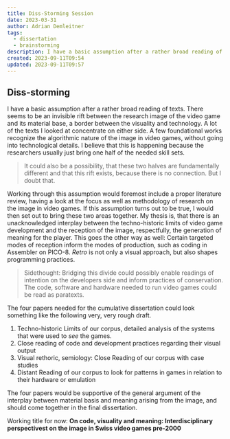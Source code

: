```yaml
---
title: Diss-Storming Session
date: 2023-03-31
author: Adrian Demleitner
tags:
  - dissertation
  - brainstorming
description: I have a basic assumption after a rather broad reading of texts. There seems to be an invisible rift between the research image of the video game and its material base, a border between the visuality and technology.
created: 2023-09-11T09:54
updated: 2023-09-11T09:57
---
```

## Diss-storming
I have a basic assumption after a rather broad reading of texts. There seems to be an invisible rift between the research image of the video game and its material base, a border between the visuality and technology. A lot of the texts I looked at concentrate on either side. A few foundational works recognize the algorithmic nature of the image in video games, without going into technological details. I believe that this is happening because the researchers usually just bring one half of the needed skill sets.

> It could also be a possibility, that these two halves are fundamentally different and that this rift exists, because there is no connection. But I doubt that.

Working through this assumption would foremost include a proper literature review, having a look at the focus as well as methodology of research on the image in video games. If this assumption turns out to be true, I would then set out to bring these two areas together. My thesis is, that there is an unacknowledged interplay between the techno-historic limits of video game development and the reception of the image, respectfully, the generation of meaning for the player. This goes the other way as well: Certain targeted modes of reception inform the modes of production, such as coding in Assembler on PICO-8. *Retro* is not only a visual approach, but also shapes programming practices.

> Sidethought: Bridging this divide could possibly enable readings of intention on the developers side and inform practices of conservation. The code, software and hardware needed to run video games could be read as paratexts.

The four papers needed for the cumulative dissertation could look something like the following very, very rough draft.

1. Techno-historic Limits of our corpus, detailed analysis of the systems that were used to *see* the games.
2. Close reading of code and development practices regarding their visual output
3. Visual rethoric, semiology: Close Reading of our corpus with case studies
4. Distant Reading of our corpus to look for patterns in games in relation to their hardware or emulation

The four papers would be supportive of the general argument of the interplay between material basis and meaning arising from the image, and should come together in the final dissertation.

Working title for now: **On code, visuality and meaning: Interdisciplinary perspectivest on the image in Swiss video games pre-2000**